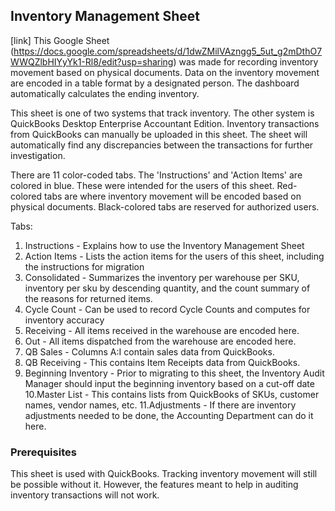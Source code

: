 ## Inventory Management Sheet

[link] This Google Sheet (https://docs.google.com/spreadsheets/d/1dwZMilVAzngg5_5ut_g2mDthO7WWQZlbHIYyYk1-Rl8/edit?usp=sharing) was made for recording inventory movement based on physical documents.
Data on the inventory movement are encoded in a table format by a designated person.
The dashboard automatically calculates the ending inventory.

This sheet is one of two systems that track inventory. The other system is QuickBooks Desktop Enterprise Accountant Edition.
Inventory transactions from QuickBooks can manually be uploaded in this sheet.
The sheet will automatically find any discrepancies between the transactions for further investigation.

There are 11 color-coded tabs. The 'Instructions' and 'Action Items' are colored in blue.
These were intended for the users of this sheet. Red-colored tabs are where inventory movement will be encoded based on physical documents.
Black-colored tabs are reserved for authorized users.

Tabs:

1. Instructions - Explains how to use the Inventory Management Sheet
2. Action Items - Lists the action items for the users of this sheet, including the instructions for migration
3. Consolidated - Summarizes the inventory per warehouse per SKU, inventory per sku by descending quantity, and the count summary of the reasons for returned items.
4. Cycle Count - Can be used to record Cycle Counts and computes for inventory accuracy 
5. Receiving - All items received in the warehouse are encoded here. 
6. Out - All items dispatched from the warehouse are encoded here.
7. QB Sales - Columns A:I contain sales data from QuickBooks.
8. QB Receiving - This contains Item Receipts data from QuickBooks.
9. Beginning Inventory - Prior to migrating to this sheet, the Inventory Audit Manager should input the beginning inventory based on a cut-off date
10.Master List - This contains lists from QuickBooks of SKUs, customer names, vendor names, etc.
11.Adjustments - If there are inventory adjustments needed to be done, the Accounting Department can do it here.

### Prerequisites

This sheet is used with QuickBooks. Tracking inventory movement will still be possible without it.
However, the features meant to help in auditing inventory transactions will not work.



 
